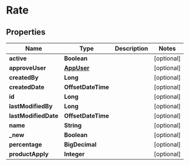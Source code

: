 

# Rate


## Properties

| Name | Type | Description | Notes |
|------------ | ------------- | ------------- | -------------|
|**active** | **Boolean** |  |  [optional] |
|**approveUser** | [**AppUser**](AppUser.md) |  |  [optional] |
|**createdBy** | **Long** |  |  [optional] |
|**createdDate** | **OffsetDateTime** |  |  [optional] |
|**id** | **Long** |  |  [optional] |
|**lastModifiedBy** | **Long** |  |  [optional] |
|**lastModifiedDate** | **OffsetDateTime** |  |  [optional] |
|**name** | **String** |  |  [optional] |
|**_new** | **Boolean** |  |  [optional] |
|**percentage** | **BigDecimal** |  |  [optional] |
|**productApply** | **Integer** |  |  [optional] |



